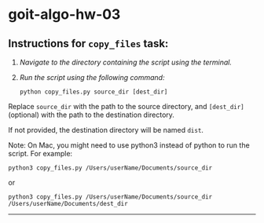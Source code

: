# goit-algo-hw-03

## Instructions for `copy_files` task:

1. *Navigate to the directory containing the script using the terminal.*
2. *Run the script using the following command:*
   
   `python copy_files.py source_dir [dest_dir]`
   
Replace `source_dir` with the path to the source directory, and `[dest_dir]` (optional) with the path to the destination directory. 

If not provided, the destination directory will be named `dist`.

Note: On Mac, you might need to use python3 instead of python to run the script.
For example:

`python3 copy_files.py /Users/userName/Documents/source_dir`

or

`python3 copy_files.py /Users/userName/Documents/source_dir /Users/userName/Documents/dest_dir`

---
